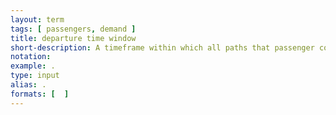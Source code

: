 ```yaml
---
layout: term
tags: [ passengers, demand ]
title: departure time window
short-description: A timeframe within which all paths that passenger considers must depart the origin.
notation:
example: .
type: input
alias: .
formats: [  ]
---
```

